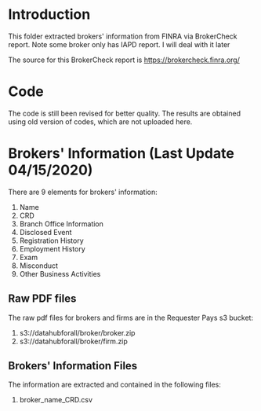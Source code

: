 # Introduction

This folder extracted brokers' information from FINRA via BrokerCheck report. Note some broker only has IAPD report. I will deal with it later

The source for this BrokerCheck report is https://brokercheck.finra.org/

# Code

The code is still been revised for better quality. The results are obtained using old version of codes, which are not uploaded here.

# Brokers' Information (Last Update 04/15/2020)

There are 9 elements for brokers' information:

1. Name
2. CRD
3. Branch Office Information
4. Disclosed Event
5. Registration History
6. Employment History
7. Exam
8. Misconduct
9. Other Business Activities

## Raw PDF files

The raw pdf files for brokers and firms are in the Requester Pays s3 bucket:
1. s3://datahubforall/broker/broker.zip
2. s3://datahubforall/broker/firm.zip


## Brokers' Information Files

The information are extracted and contained in the following files:

1. broker_name_CRD.csv
